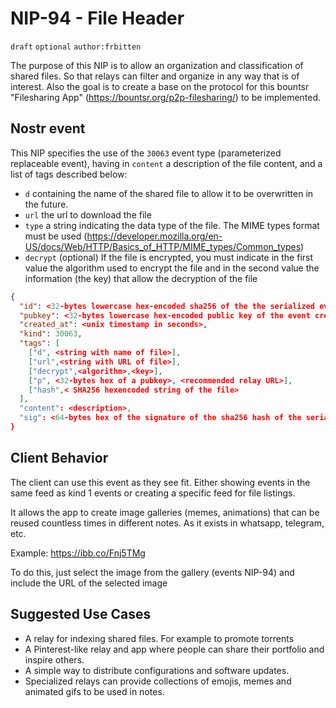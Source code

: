 NIP-94 - File Header
======
`draft` `optional` `author:frbitten` 

The purpose of this NIP is to allow an organization and classification of shared files. So that relays can filter and organize in any way that is of interest.
Also the goal is to create a base on the protocol for this bountsr "Filesharing App" (https://bountsr.org/p2p-filesharing/) to be implemented.

Nostr event
------------------
This NIP specifies the use of the `30063` event type (parameterized replaceable event), having in `content` a description of the file content, and a list of tags described below:
* `d` containing the name of the shared file to allow it to be overwritten in the future.
* `url` the url to download the file
* `type` a string indicating the data type of the file. The MIME types format must be used (https://developer.mozilla.org/en-US/docs/Web/HTTP/Basics_of_HTTP/MIME_types/Common_types)
* `decrypt` (optional) If the file is encrypted, you must indicate in the first value the algorithm used to encrypt the file and in the second value the information (the key) that allow the decryption of the file

```json
{
  "id": <32-bytes lowercase hex-encoded sha256 of the the serialized event data>,
  "pubkey": <32-bytes lowercase hex-encoded public key of the event creator>,
  "created_at": <unix timestamp in seconds>,
  "kind": 30063,
  "tags": [
    ["d", <string with name of file>],
    ["url",<string with URL of file>],
    ["decrypt",<algorithm>,<key>],
    ["p", <32-bytes hex of a pubkey>, <recommended relay URL>],
    ["hash",< SHA256 hexencoded string of the file>
  ],
  "content": <description>,
  "sig": <64-bytes hex of the signature of the sha256 hash of the serialized event data, which is the same as the "id" field>
}
```

Client Behavior
---------------
The client can use this event as they see fit. Either showing events in the same feed as kind 1 events or creating a specific feed for file listings.

It allows the app to create image galleries (memes, animations) that can be reused countless times in different notes. As it exists in whatsapp, telegram, etc. 

Example: <https://ibb.co/Fnj5TMg> 

To do this, just select the image from the gallery (events NIP-94) and include the URL of the selected image


Suggested Use Cases
-------------------
* A relay for indexing shared files. For example to promote torrents
* A Pinterest-like relay and app where people can share their portfolio and inspire others.
* A simple way to distribute configurations and software updates.
* Specialized relays can provide collections of emojis, memes and animated gifs to be used in notes.
